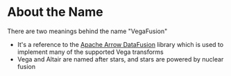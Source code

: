 # About the Name
There are two meanings behind the name "VegaFusion"
 - It's a reference to the [Apache Arrow DataFusion](https://github.com/apache/arrow-datafusion) library which is used to implement many of the supported Vega transforms
 - Vega and Altair are named after stars, and stars are powered by nuclear fusion

